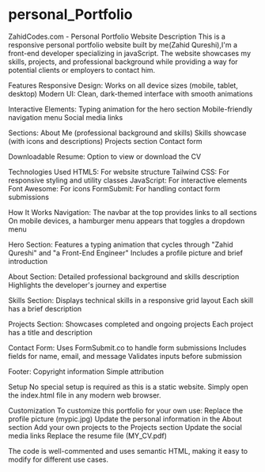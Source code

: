 # personal_Portfolio
ZahidCodes.com - Personal Portfolio Website
Description
This is a responsive personal portfolio website built by me(Zahid Qureshi),I'm a front-end developer specializing in javaScript. The website showcases my skills, projects, and professional background while providing a way for potential clients or employers to contact him.

Features
Responsive Design: Works on all device sizes (mobile, tablet, desktop)
Modern UI: Clean, dark-themed interface with smooth animations

Interactive Elements:
Typing animation for the hero section
Mobile-friendly navigation menu
Social media links

Sections:
About Me (professional background and skills)
Skills showcase (with icons and descriptions)
Projects section
Contact form

Downloadable Resume: Option to view or download the CV

Technologies Used
HTML5: For website structure
Tailwind CSS: For responsive styling and utility classes
JavaScript: For interactive elements
Font Awesome: For icons
FormSubmit: For handling contact form submissions

How It Works
Navigation:
The navbar at the top provides links to all sections
On mobile devices, a hamburger menu appears that toggles a dropdown menu

Hero Section:
Features a typing animation that cycles through "Zahid Qureshi" and "a Front-End Engineer"
Includes a profile picture and brief introduction

About Section:
Detailed professional background and skills description
Highlights the developer's journey and expertise

Skills Section:
Displays technical skills in a responsive grid layout
Each skill has a brief description

Projects Section:
Showcases completed and ongoing projects
Each project has a title and description

Contact Form:
Uses FormSubmit.co to handle form submissions
Includes fields for name, email, and message
Validates inputs before submission

Footer:
Copyright information
Simple attribution

Setup
No special setup is required as this is a static website. Simply open the index.html file in any modern web browser.

Customization
To customize this portfolio for your own use:
Replace the profile picture (mypic.jpg)
Update the personal information in the About section
Add your own projects to the Projects section
Update the social media links
Replace the resume file (MY_CV.pdf)

The code is well-commented and uses semantic HTML, making it easy to modify for different use cases.


